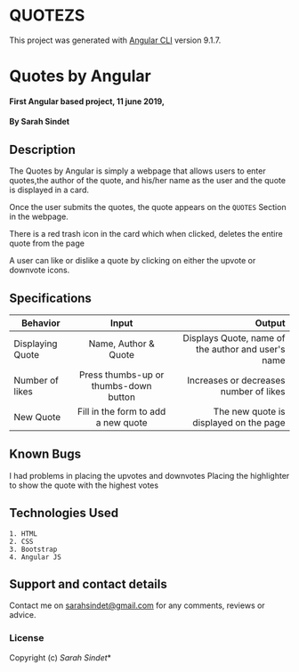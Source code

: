 # QUOTEZS

This project was generated with [Angular CLI](https://github.com/angular/angular-cli) version 9.1.7.

# Quotes by Angular
#### First Angular based project, 11 june 2019,
#### By **Sarah Sindet**

## Description
The Quotes by Angular is simply a webpage that allows users to enter quotes,the author of the quote, and his/her name as the user and the quote is displayed in a card.

Once the user submits the quotes, the quote appears on the `QUOTES` Section in the webpage.

There is a red trash icon in the card which when clicked, deletes the entire quote from the page

A user can like or dislike a quote by clicking on either the upvote or downvote icons.

## Specifications
| Behavior      | Input         | Output|
| ------------- |:-------------:| -----:|
| Displaying Quote | Name, Author & Quote | Displays Quote, name of the author and user's name  |
| Number of likes    |  Press thumbs-up or thumbs-down button     | Increases or decreases number of likes |
| New Quote | Fill in the form to add a new quote     |  The new quote is displayed on the page |


## Known Bugs
I had problems in placing the upvotes and downvotes
Placing the highlighter to show the quote with the highest votes

## Technologies Used
    1. HTML
    2. CSS
    3. Bootstrap
    4. Angular JS

## Support and contact details
Contact me on sarahsindet@gmail.com for any comments, reviews or advice.

### License
Copyright (c) *Sarah Sindet**

